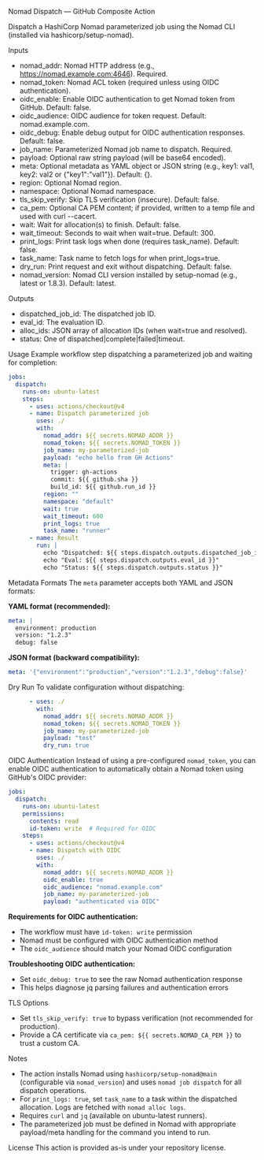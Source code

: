 Nomad Dispatch — GitHub Composite Action

Dispatch a HashiCorp Nomad parameterized job using the Nomad CLI (installed via hashicorp/setup-nomad).

Inputs
- nomad_addr: Nomad HTTP address (e.g., https://nomad.example.com:4646). Required.
- nomad_token: Nomad ACL token (required unless using OIDC authentication).
- oidc_enable: Enable OIDC authentication to get Nomad token from GitHub. Default: false.
- oidc_audience: OIDC audience for token request. Default: nomad.example.com.
- oidc_debug: Enable debug output for OIDC authentication responses. Default: false.
- job_name: Parameterized Nomad job name to dispatch. Required.
- payload: Optional raw string payload (will be base64 encoded).
- meta: Optional metadata as YAML object or JSON string (e.g., key1: val1, key2: val2 or {"key1":"val1"}). Default: {}.
- region: Optional Nomad region.
- namespace: Optional Nomad namespace.
- tls_skip_verify: Skip TLS verification (insecure). Default: false.
- ca_pem: Optional CA PEM content; if provided, written to a temp file and used with curl --cacert.
- wait: Wait for allocation(s) to finish. Default: false.
- wait_timeout: Seconds to wait when wait=true. Default: 300.
- print_logs: Print task logs when done (requires task_name). Default: false.
- task_name: Task name to fetch logs for when print_logs=true.
- dry_run: Print request and exit without dispatching. Default: false.
- nomad_version: Nomad CLI version installed by setup-nomad (e.g., latest or 1.8.3). Default: latest.

Outputs
- dispatched_job_id: The dispatched job ID.
- eval_id: The evaluation ID.
- alloc_ids: JSON array of allocation IDs (when wait=true and resolved).
- status: One of dispatched|complete|failed|timeout.

Usage
Example workflow step dispatching a parameterized job and waiting for completion:

```yaml
jobs:
  dispatch:
    runs-on: ubuntu-latest
    steps:
      - uses: actions/checkout@v4
      - name: Dispatch parameterized job
        uses: ./
        with:
          nomad_addr: ${{ secrets.NOMAD_ADDR }}
          nomad_token: ${{ secrets.NOMAD_TOKEN }}
          job_name: my-parameterized-job
          payload: "echo hello from GH Actions"
          meta: |
            trigger: gh-actions
            commit: ${{ github.sha }}
            build_id: ${{ github.run_id }}
          region: ""
          namespace: "default"
          wait: true
          wait_timeout: 600
          print_logs: true
          task_name: "runner"
      - name: Result
        run: |
          echo "Dispatched: ${{ steps.dispatch.outputs.dispatched_job_id }}"
          echo "Eval: ${{ steps.dispatch.outputs.eval_id }}"
          echo "Status: ${{ steps.dispatch.outputs.status }}"
```

Metadata Formats
The `meta` parameter accepts both YAML and JSON formats:

**YAML format (recommended):**
```yaml
meta: |
  environment: production
  version: "1.2.3"
  debug: false
```

**JSON format (backward compatibility):**
```yaml
meta: '{"environment":"production","version":"1.2.3","debug":false}'
```

Dry Run
To validate configuration without dispatching:

```yaml
      - uses: ./
        with:
          nomad_addr: ${{ secrets.NOMAD_ADDR }}
          nomad_token: ${{ secrets.NOMAD_TOKEN }}
          job_name: my-parameterized-job
          payload: "test"
          dry_run: true
```

OIDC Authentication
Instead of using a pre-configured `nomad_token`, you can enable OIDC authentication to automatically obtain a Nomad token using GitHub's OIDC provider:

```yaml
jobs:
  dispatch:
    runs-on: ubuntu-latest
    permissions:
      contents: read
      id-token: write  # Required for OIDC
    steps:
      - uses: actions/checkout@v4
      - name: Dispatch with OIDC
        uses: ./
        with:
          nomad_addr: ${{ secrets.NOMAD_ADDR }}
          oidc_enable: true
          oidc_audience: "nomad.example.com"
          job_name: my-parameterized-job
          payload: "authenticated via OIDC"
```

**Requirements for OIDC authentication:**
- The workflow must have `id-token: write` permission
- Nomad must be configured with OIDC authentication method
- The `oidc_audience` should match your Nomad OIDC configuration

**Troubleshooting OIDC authentication:**
- Set `oidc_debug: true` to see the raw Nomad authentication response
- This helps diagnose jq parsing failures and authentication errors

TLS Options
- Set `tls_skip_verify: true` to bypass verification (not recommended for production).
- Provide a CA certificate via `ca_pem: ${{ secrets.NOMAD_CA_PEM }}` to trust a custom CA.

Notes
- The action installs Nomad using `hashicorp/setup-nomad@main` (configurable via `nomad_version`) and uses `nomad job dispatch` for all dispatch operations.
- For `print_logs: true`, set `task_name` to a task within the dispatched allocation. Logs are fetched with `nomad alloc logs`.
- Requires `curl` and `jq` (available on ubuntu-latest runners).
- The parameterized job must be defined in Nomad with appropriate payload/meta handling for the command you intend to run.

License
This action is provided as-is under your repository license.
